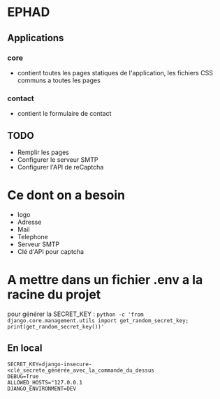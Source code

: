 # EPHAD

## Applications
### core
- contient toutes les pages statiques de l'application, les fichiers CSS communs a toutes les pages

### contact
- contient le formulaire de contact

## TODO
- Remplir les pages
- Configurer le serveur SMTP
- Configurer l'API de reCaptcha

# Ce dont on a besoin
- logo
- Adresse
- Mail
- Telephone 
- Serveur SMTP
- Clé d'API pour captcha

# A mettre dans un fichier .env a la racine du projet

pour générer la SECRET_KEY :
`python -c 'from django.core.management.utils import get_random_secret_key; print(get_random_secret_key())'`
## En local
```
SECRET_KEY=django-insecure-<clé_secrete_générée_avec_la_commande_du_dessus
DEBUG=True
ALLOWED_HOSTS="127.0.0.1
DJANGO_ENVIRONMENT=DEV
```
